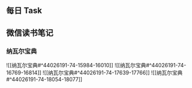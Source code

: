 ## 每日 Task

## 微信读书笔记
<!-- start of weread -->

### 纳瓦尔宝典
![[纳瓦尔宝典#^44026191-74-15984-16010]]
![[纳瓦尔宝典#^44026191-74-16769-16814]]
![[纳瓦尔宝典#^44026191-74-17639-17766]]
![[纳瓦尔宝典#^44026191-74-18054-18077]]
<!-- end of weread -->